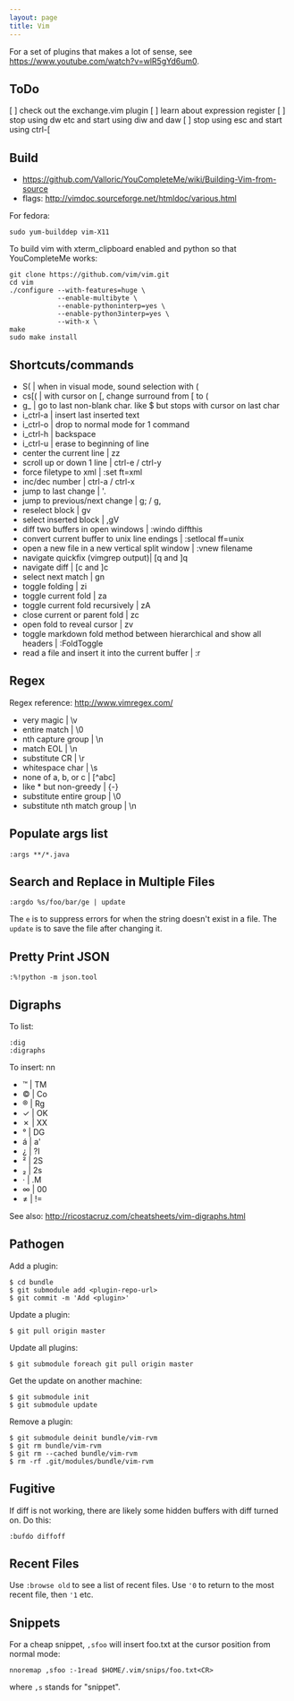 ```yaml
---
layout: page
title: Vim
---
```


For a set of plugins that makes a lot of sense, see <https://www.youtube.com/watch?v=wlR5gYd6um0>.

## ToDo

[ ] check out the exchange.vim plugin
[ ] learn about expression register
[ ] stop using dw etc and start using diw and daw
[ ] stop using esc and start using ctrl-[

## Build

* <https://github.com/Valloric/YouCompleteMe/wiki/Building-Vim-from-source>
* flags: <http://vimdoc.sourceforge.net/htmldoc/various.html>

For fedora:
```
sudo yum-builddep vim-X11
```

To build vim with xterm_clipboard enabled and python so that YouCompleteMe works:
```
git clone https://github.com/vim/vim.git
cd vim
./configure --with-features=huge \
            --enable-multibyte \
            --enable-pythoninterp=yes \
            --enable-python3interp=yes \
            --with-x \
make
sudo make install
```

## Shortcuts/commands
* S( | when in visual mode, sound selection with (
* cs[( | with cursor on [, change surround from [ to (
* g_ | go to last non-blank char. like $ but stops with cursor on last char
* i_ctrl-a | insert last inserted text
* i_ctrl-o | drop to normal mode for 1 command
* i_ctrl-h | backspace
* i_ctrl-u | erase to beginning of line
* center the current line | zz
* scroll up or down 1 line | ctrl-e / ctrl-y
* force filetype to xml | :set ft=xml
* inc/dec number | ctrl-a / ctrl-x
* jump to last change | '.
* jump to previous/next change | g; / g,
* reselect block | gv
* select inserted block | ,gV
* diff two buffers in open windows | :windo diffthis
* convert current buffer to unix line endings | :setlocal ff=unix
* open a new file in a new vertical split window | :vnew filename
* navigate quickfix (vimgrep output)| [q and ]q
* navigate diff | [c and ]c
* select next match | gn
* toggle folding | zi
* toggle current fold |  za
* toggle current fold recursively |  zA
* close current or parent fold | zc
* open fold to reveal cursor | zv
* toggle markdown fold method between hierarchical and show all headers | :FoldToggle
* read a file and insert it into the current buffer | :r <filename>

## Regex
Regex reference: <http://www.vimregex.com/>

* very magic | \v
* entire match | \0
* nth capture group | \n
* match EOL | \n
* substitute CR | \r
* whitespace char | \s
* none of a, b, or c | [^abc]
* like * but non-greedy | \{-}
* substitute entire group | \0
* substitute nth match group | \n

## Populate args list

    :args **/*.java

## Search and Replace in Multiple Files

    :argdo %s/foo/bar/ge | update

The `e` is to suppress errors for when the string doesn't exist in a file.
The `update` is to save the file after changing it.

## Pretty Print JSON

    :%!python -m json.tool

## Digraphs

To list:

    :dig
    :digraphs

To insert: <Ctrl-K>nn

* ™ | TM
* © | Co
* ® | Rg
* ✓ | OK
* ✗ | XX
* ° | DG
* á | a'
* ¿ | ?I
* ² | 2S
* ₂ | 2s
* · | .M
* ∞ | 00
* ≠ | !=

See also: http://ricostacruz.com/cheatsheets/vim-digraphs.html

## Pathogen

Add a plugin:

    $ cd bundle
    $ git submodule add <plugin-repo-url>
    $ git commit -m 'Add <plugin>'

Update a plugin:

    $ git pull origin master

Update all plugins:

    $ git submodule foreach git pull origin master

Get the update on another machine:

    $ git submodule init
    $ git submodule update

Remove a plugin:

    $ git submodule deinit bundle/vim-rvm
    $ git rm bundle/vim-rvm
    $ git rm --cached bundle/vim-rvm
    $ rm -rf .git/modules/bundle/vim-rvm

## Fugitive

If diff is not working, there are likely some hidden buffers with diff turned on.
Do this:

    :bufdo diffoff

## Recent Files

Use `:browse old` to see a list of recent files.
Use `'0` to return to the most recent file, then `'1` etc.

## Snippets

For a cheap snippet, `,sfoo` will insert foo.txt at the cursor position from normal mode:

    nnoremap ,sfoo :-1read $HOME/.vim/snips/foo.txt<CR>

where `,s` stands for "snippet".
